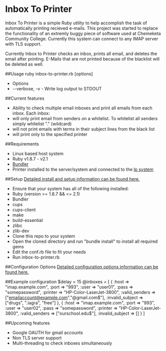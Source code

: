 # Inbox To Printer
Inbox To Printer is a simple Ruby utility to help accomplish the task of automatically printing recieved e-mails. This project was started to replace the functionality of an extremly buggy piece of software used at Chemeketa Community College. Currently this system can connect to any IMAP server with TLS support.

Currently Inbox to Printer checks an inbox, prints all email, and deletes the email after printing. E-Mails that are not printed because of the blacklist will be deleted as well. 

##Usage
ruby inbox-to-printer.rb [options]

* Options
 * --verbose, -v - Write log output to STDOUT

##Current features
* Ability to check multiple email inboxes and print all emails from each inbox. Each inbox:
 * will only print email from senders on a whitelist. To whitelist all senders simply whitelist "." (wildcard)
 * will not print emails with terms in their subject lines from the black list
 * will print only to the specified printer

##Requirements
* Linux based host system
* Ruby v1.8.7 - v2.1
* [Bundler](http://bundler.io/)
* Printer installed to the server/system and connected to the [lp system](http://www.cups.org/documentation.php/options.html)

##Setup
[Detailed install and setup information can be found here.](https://github.com/zyamada/inbox-to-printer/wiki/Detailed-Install)

* Ensure that your system has all of the following installed:
 * Ruby (version >= 1.8.7 && <= 2.1)
 * Bundler
 * cups
 * cups-client
 * make 
 * build-essential
 * zlibc
 * zlib-dev
* Clone this repo to your system
* Open the cloned directory and run "bundle install" to install all required gems
* Edit the conf.rb file to fit your needs
* Run inbox-to-printer.rb

##Configuration Options
[Detailed configuration options information can be found here.](https://github.com/zyamada/inbox-to-printer/wiki/Detailed-Configuration)

##Example configuration
    $delay = 15
    @inboxes = [
        {
            :host  => "imap.example.com",
            :port => "993",
            :user => "user01",
            :pass => "somepassword",
            :printer => "HP-Color-LaserJet-3800",
            :valid_senders => ["emailaccount@example.com","@gmail.com$"],
            :invalid_subject => ["drugs", ".iagra", "free"]
        },
        {
            :host  => "imap.example.com",
            :port => "993",
            :user => "user02",
            :pass => "somepassword",
            :printer => "HP-Color-LaserJet-3800",
            :valid_senders => ["ourschool.edu$"],
            :invalid_subject => []
        }
    ]


##Upcoming features
* Google OAUTH for gmail accounts
* Non TLS server support
* Multi-threading to check inboxes simultaneously
